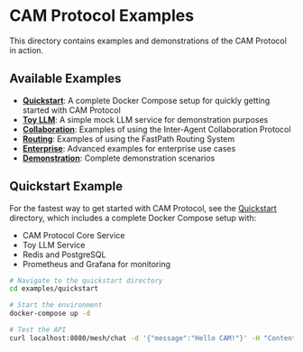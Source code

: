 # CAM Protocol Examples

This directory contains examples and demonstrations of the CAM Protocol in action.

## Available Examples

- **[Quickstart](./quickstart/)**: A complete Docker Compose setup for quickly getting started with CAM Protocol
- **[Toy LLM](./toy-llm/)**: A simple mock LLM service for demonstration purposes
- **[Collaboration](./collaboration/)**: Examples of using the Inter-Agent Collaboration Protocol
- **[Routing](./routing/)**: Examples of using the FastPath Routing System
- **[Enterprise](./enterprise/)**: Advanced examples for enterprise use cases
- **[Demonstration](./demonstration/)**: Complete demonstration scenarios

## Quickstart Example

For the fastest way to get started with CAM Protocol, see the [Quickstart](./quickstart/) directory, which includes a complete Docker Compose setup with:

- CAM Protocol Core Service
- Toy LLM Service
- Redis and PostgreSQL
- Prometheus and Grafana for monitoring

```bash
# Navigate to the quickstart directory
cd examples/quickstart

# Start the environment
docker-compose up -d

# Test the API
curl localhost:8080/mesh/chat -d '{"message":"Hello CAM!"}' -H "Content-Type: application/json" -H "Authorization: Bearer demo-key-for-quickstart"
```
